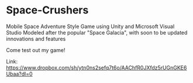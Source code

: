 # Space-Crushers
Mobile Space Adventure Style Game using Unity and Microsoft Visual Studio
Modeled after the popular "Space Galacia", with soon to be updated innovations and features

Come test out my game!

Link: https://www.dropbox.com/sh/ytn0ns2sefq7t6o/AAChfR0JXfdz5rUGnGKE6Ubaa?dl=0
